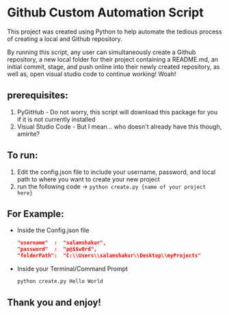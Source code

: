 # Github Custom Automation Script 

This project was created using Python to help automate the tedious process of creating a local and Github repository.

By running this script, any user can simultaneously create a Github repository, a new local folder for their project containing a README.md, an initial commit, stage, and push online into their newly created repository, as well as, open visual studio code to continue working! Woah!

## prerequisites:
1. PyGitHub - Do not worry, this script will download this package for you if it is not currently installed
2. Visual Studio Code - But I mean... who doesn't already have this though, amirite?

## To run:
1. Edit the config.json file to include your username, password, and local path to where you want to create your new project
2. run the following code &rarr; `python create.py {name of your project here}`

## For Example:
* Inside the Config.json file
    ```json
    "username"  :  "salamshakur",
    "password"  :  "p@$$w0rd",
    "folderPath":  "C:\\Users\\salamshakur\\Desktop\\myProjects"
    ```

* Inside your Terminal/Command Prompt
    ```python
    python create.py Hello World
    ```


## Thank you and enjoy!